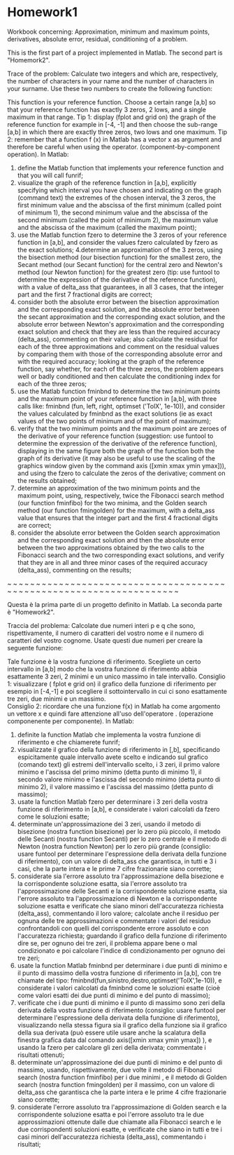 # Homework1
Workbook concerning: Approximation, minimum and maximum points, derivatives, absolute error, residual, conditioning of a problem.

This is the first part of a project implemented in Matlab. The second part is "Homemork2".

Trace of the problem:
Calculate two integers and which are, respectively, the number of characters in your name and the number of characters in your surname. Use these two numbers to create the following function:

                


This function is your reference function. Choose a certain range [a,b] so that your reference function has exactly 3 zeros, 2 lows, and a single maximum in that range.
Tip 1: display (fplot and grid on) the graph of the reference function for example in [-4, -1] and then choose the sub-range [a,b] in which there are exactly three zeros, two lows and one maximum.
Tip 2: remember that a function f (x) in Matlab has a vector x as argument and therefore be careful when using the operator. (component-by-component operation).
In Matlab:
1. define the Matlab function that implements your reference function and that you will call funrif;
2. visualize the graph of the reference function in [a,b], explicitly specifying which interval you have chosen and indicating on the graph (command text) the extremes of the chosen interval, the 3 zeros, the first minimum value and the abscissa of the first minimum (called point of minimum 1), the second minimum value and the abscissa of the second minimum (called the point of minimum 2), the maximum value and the abscissa of the maximum (called the maximum point);
3. use the Matlab function fzero to determine the 3 zeros of your reference function in [a,b], and consider the values fzero calculated by fzero as the exact solutions;
4.determine an approximation of the 3 zeros, using the bisection method (our bisection function) for the smallest zero, the Secant method (our Secant function) for the central zero and Newton's method (our Newton function) for the greatest zero (tip: use funtool to determine the expression of the derivative of the reference function), with a value of delta_ass that guarantees, in all 3 cases, that the integer part and the first 7 fractional digits are correct;
5. consider both the absolute error between the bisection approximation and the corresponding exact solution, and the absolute error between the secant approximation and the corresponding exact solution, and the absolute error between Newton's approximation and the corresponding exact solution and check that they are less than the required accuracy (delta_ass), commenting on their value; also calculate the residual for each of the three approximations and comment on the residual values by comparing them with those of the corresponding absolute error and with the required accuracy; looking at the graph of the reference function, say whether, for each of the three zeros, the problem appears well or badly conditioned and then calculate the conditioning index for each of the three zeros;
6. use the Matlab function fminbnd to determine the two minimum points and the maximum point of your reference function in [a,b], with three calls like: fminbnd (fun, left, right, optimset ('TolX', 1e-10)), and consider the values calculated by fminbnd as the exact solutions (ie as exact values of the two points of minimum and of the point of maximum);
7. verify that the two minimum points and the maximum point are zeroes of the derivative of your reference function (suggestion: use funtool to determine the expression of the derivative of the reference function), displaying in the same figure both the graph of the function both the graph of its derivative (it may also be useful to use the scaling of the graphics window given by the command axis ([xmin xmax ymin ymax])), and using the fzero to calculate the zeros of the derivative; comment on the results obtained;
8. determine an approximation of the two minimum points and the maximum point, using, respectively, twice the Fibonacci search method (our function fminfibo) for the two minima, and the Golden search method (our function fmingolden) for the maximum, with a delta_ass value that ensures that the integer part and the first 4 fractional digits are correct;
9. consider the absolute error between the Golden search approximation and the corresponding exact solution and then the absolute error between the two approximations obtained by the two calls to the Fibonacci search and the two corresponding exact solutions, and verify that they are in all and three minor cases of the required accuracy (delta_ass), commenting on the results;

~ ~ ~ ~ ~ ~ ~ ~ ~ ~ ~ ~ ~ ~ ~ ~ ~ ~ ~ ~ ~ ~ ~ ~ ~ ~ ~ ~ ~ ~ ~ ~ ~ ~ ~ ~ ~ ~ ~ ~ ~ ~ ~ ~ ~ ~ ~ ~ ~ ~ ~ ~ ~ ~ ~ ~ ~ ~ ~ ~ ~ ~ ~ ~ ~ ~ ~ ~ 

Questa è la prima parte di un progetto definito in Matlab. La seconda parte è "Homework2".

Traccia del problema:
Calcolate due numeri interi p e q che sono, rispettivamente, il numero di caratteri del vostro nome e il numero di caratteri del vostro  cognome. Usate questi due numeri per creare la seguente funzione:

Tale funzione è la vostra funzione di riferimento. Scegliete un certo intervallo in [a,b] modo che la vostra funzione di riferimento abbia esattamente 3 zeri, 2 minimi e un unico massimo in tale intervallo.
Consiglio 1: visualizzare ( fplot  e  grid on) il grafico della funzione di riferimento per esempio in [-4,-1] e poi scegliere il sottointervallo  in cui ci sono esattamente tre zeri, due minimi e un massimo.  
Consiglio 2: ricordare che una funzione f(x) in Matlab ha come argomento un vettore x e quindi fare attenzione all'uso dell'operatore . (operazione componenente per componente).
In Matlab:
1. definite la function Matlab che implementa la vostra funzione di riferimento e che chiamerete funrif;
2. visualizzate il grafico della funzione di riferimento in [,b], specificando espicitamente quale intervallo avete scelto e indicando sul grafico (comando text) gli estremi dell'intervallo scelto, i 3 zeri, il primo valore minimo e l'ascissa del primo minimo (detta punto di minimo 1), il secondo valore minimo e l'ascissa del secondo minimo (detta punto di minimo 2), il valore massimo e l'ascissa del massimo (detta punto di massimo);
3. usate la function Matlab fzero per determinare i 3 zeri della vostra funzione di riferimento in [a,b], e considerate i valori calcolati da fzero come le soluzioni esatte; 
4. determinate un'approssimazione dei 3 zeri, usando il metodo di bisezione (nostra function bisezione) per lo zero più piccolo, il metodo delle Secanti (nostra function Secanti) per lo zero centrale e il metodo di Newton (nostra function Newton) per lo zero più grande (consiglio: usare funtool per determinare l'espressione della derivata della funzione di riferimento), con un valore di delta_ass che garantisca, in tutti e 3 i casi, che la parte intera e le prime 7 cifre frazionarie siano corrette;
5. considerate sia l'errore assoluto tra l'approssimazione della bisezione e la corrispondente soluzione esatta, sia l'errore assoluto tra l'approssimazione delle Secanti e la corrispondente soluzione esatta, sia l'errore assoluto tra l'approssimazione di Newton e la corrispondente soluzione esatta e verificate che siano minori dell'accuratezza richiesta (delta_ass), commentando il loro valore; calcolate anche il residuo per ognuna delle tre approssimazioni e commentate i valori del residuo confrontandoli con quelli del corrispondente errore assoluto  e con l'accuratezza richiesta; guardando il grafico della funzione di riferimento dire se, per ognuno dei tre zeri, il problema appare bene o mal condizionato e poi calcolare l'indice di condizionamento per ognuno dei tre zeri;
6. usate la function Matlab fminbnd per determinare i due punti di minimo e il punto di massimo della vostra funzione di riferimento in [a,b], con tre chiamate del tipo: fminbnd(fun,sinistro,destro,optimset('TolX',1e-10)), e considerate i valori calcolati da fminbnd come le soluzioni esatte (cioè come valori esatti dei due punti di minimo e del punto di massimo);
7. verificate che i due punti di minimo e il punto di massimo sono zeri della derivata della vostra funzione di riferimento (consiglio: usare funtool per determinare l'espressione della derivata della funzione di riferimento), visualizzando nella stessa figura sia il grafico della funzione sia il grafico della sua derivata (può essere utile usare anche la scalatura della finestra grafica data dal comando axis([xmin xmax ymin ymax]) ), e usando la fzero per calcolare gli zeri della derivata; commentate i risultati ottenuti;
8. determinate un'approssimazione dei due punti di minimo e del punto di massimo, usando, rispettivamente, due volte il metodo di Fibonacci search (nostra function fminfibo) per i due minimi , e il metodo di Golden search (nostra function fmingolden) per il massimo, con un valore di delta_ass che garantisca che la parte intera e le prime 4 cifre frazionarie siano corrette; 
9. considerate l'errore assoluto tra l'approssimazione di Golden search e la corrispondente soluzione esatta e poi l'errore assoluto tra le due approssimazioni ottenute dalle due chiamate alla Fibonacci search e le due corrispondenti soluzioni esatte, e verificate che siano in tutti e tre i casi minori dell'accuratezza richiesta (delta_ass), commentando i risultati;
